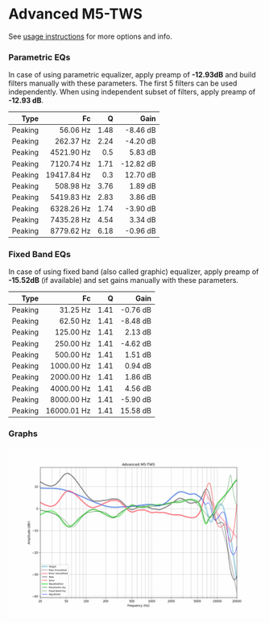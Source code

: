 # Advanced M5-TWS
See [usage instructions](https://github.com/jaakkopasanen/AutoEq#usage) for more options and info.

### Parametric EQs
In case of using parametric equalizer, apply preamp of **-12.93dB** and build filters manually
with these parameters. The first 5 filters can be used independently.
When using independent subset of filters, apply preamp of **-12.93 dB**.

| Type    | Fc          |    Q | Gain      |
|--------:|------------:|-----:|----------:|
| Peaking | 56.06 Hz    | 1.48 | -8.46 dB  |
| Peaking | 262.37 Hz   | 2.24 | -4.20 dB  |
| Peaking | 4521.90 Hz  | 0.5  | 5.83 dB   |
| Peaking | 7120.74 Hz  | 1.71 | -12.82 dB |
| Peaking | 19417.84 Hz | 0.3  | 12.70 dB  |
| Peaking | 508.98 Hz   | 3.76 | 1.89 dB   |
| Peaking | 5419.83 Hz  | 2.83 | 3.86 dB   |
| Peaking | 6328.26 Hz  | 1.74 | -3.90 dB  |
| Peaking | 7435.28 Hz  | 4.54 | 3.34 dB   |
| Peaking | 8779.62 Hz  | 6.18 | -0.96 dB  |

### Fixed Band EQs
In case of using fixed band (also called graphic) equalizer, apply preamp of **-15.52dB**
(if available) and set gains manually with these parameters.

| Type    | Fc          |    Q | Gain     |
|--------:|------------:|-----:|---------:|
| Peaking | 31.25 Hz    | 1.41 | -0.76 dB |
| Peaking | 62.50 Hz    | 1.41 | -8.48 dB |
| Peaking | 125.00 Hz   | 1.41 | 2.13 dB  |
| Peaking | 250.00 Hz   | 1.41 | -4.62 dB |
| Peaking | 500.00 Hz   | 1.41 | 1.51 dB  |
| Peaking | 1000.00 Hz  | 1.41 | 0.94 dB  |
| Peaking | 2000.00 Hz  | 1.41 | 1.86 dB  |
| Peaking | 4000.00 Hz  | 1.41 | 4.56 dB  |
| Peaking | 8000.00 Hz  | 1.41 | -5.90 dB |
| Peaking | 16000.01 Hz | 1.41 | 15.58 dB |

### Graphs
![](./Advanced%20M5-TWS.png)